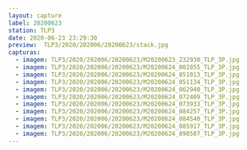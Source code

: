 ```yaml
---
layout: capture
label: 20200623
station: TLP3
date: 2020-06-23 23:29:30
preview:  TLP3/2020/202006/20200623/stack.jpg
capturas:
  - imagem: TLP3/2020/202006/20200623/M20200623_232930_TLP_3P.jpg
  - imagem: TLP3/2020/202006/20200623/M20200624_002855_TLP_3P.jpg
  - imagem: TLP3/2020/202006/20200623/M20200624_051013_TLP_3P.jpg
  - imagem: TLP3/2020/202006/20200623/M20200624_051134_TLP_3P.jpg
  - imagem: TLP3/2020/202006/20200623/M20200624_062940_TLP_3P.jpg
  - imagem: TLP3/2020/202006/20200623/M20200624_072409_TLP_3P.jpg
  - imagem: TLP3/2020/202006/20200623/M20200624_073933_TLP_3P.jpg
  - imagem: TLP3/2020/202006/20200623/M20200624_084257_TLP_3P.jpg
  - imagem: TLP3/2020/202006/20200623/M20200624_084540_TLP_3P.jpg
  - imagem: TLP3/2020/202006/20200623/M20200624_085917_TLP_3P.jpg
  - imagem: TLP3/2020/202006/20200623/M20200624_090507_TLP_3P.jpg
---
```


